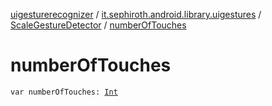 [uigesturerecognizer](../../index.md) / [it.sephiroth.android.library.uigestures](../index.md) / [ScaleGestureDetector](index.md) / [numberOfTouches](./number-of-touches.md)

# numberOfTouches

`var numberOfTouches: `[`Int`](https://kotlinlang.org/api/latest/jvm/stdlib/kotlin/-int/index.html)